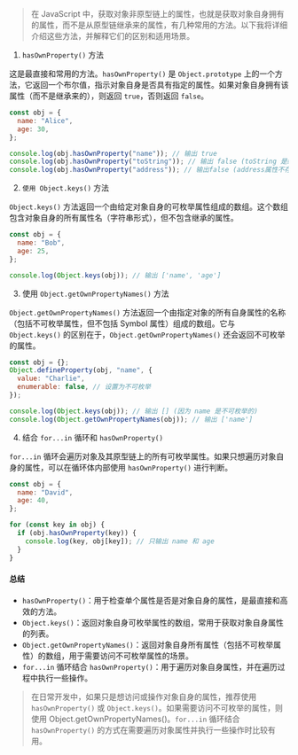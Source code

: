 > 在 JavaScript 中，获取对象非原型链上的属性，也就是获取对象自身拥有的属性，而不是从原型链继承来的属性，有几种常用的方法。以下我将详细介绍这些方法，并解释它们的区别和适用场景。

1. `hasOwnProperty()` 方法

这是最直接和常用的方法。`hasOwnProperty()` 是 `Object.prototype` 上的一个方法，它返回一个布尔值，指示对象自身是否具有指定的属性。如果对象自身拥有该属性（而不是继承来的），则返回 `true`，否则返回 `false`。

```js
const obj = {
  name: "Alice",
  age: 30,
};

console.log(obj.hasOwnProperty("name")); // 输出 true
console.log(obj.hasOwnProperty("toString")); // 输出 false (toString 是继承自 Object.prototype 的)
console.log(obj.hasOwnProperty("address")); // 输出false (address属性不存在)
```

2. `使用 Object.keys()` 方法

`Object.keys()` 方法返回一个由给定对象自身的可枚举属性组成的数组。这个数组包含对象自身的所有属性名（字符串形式），但不包含继承的属性。

```js
const obj = {
  name: "Bob",
  age: 25,
};

console.log(Object.keys(obj)); // 输出 ['name', 'age']
```

3. 使用 `Object.getOwnPropertyNames()` 方法

`Object.getOwnPropertyNames()` 方法返回一个由指定对象的所有自身属性的名称（包括不可枚举属性，但不包括 Symbol 属性）组成的数组。它与 `Object.keys()` 的区别在于，`Object.getOwnPropertyNames()` 还会返回不可枚举的属性。

```js
const obj = {};
Object.defineProperty(obj, "name", {
  value: "Charlie",
  enumerable: false, // 设置为不可枚举
});

console.log(Object.keys(obj)); // 输出 [] (因为 name 是不可枚举的)
console.log(Object.getOwnPropertyNames(obj)); // 输出 ['name']
```

4. 结合 `for...in` 循环和 `hasOwnProperty()`

`for...in` 循环会遍历对象及其原型链上的所有可枚举属性。如果只想遍历对象自身的属性，可以在循环体内部使用 `hasOwnProperty()` 进行判断。

```js
const obj = {
  name: "David",
  age: 40,
};

for (const key in obj) {
  if (obj.hasOwnProperty(key)) {
    console.log(key, obj[key]); // 只输出 name 和 age
  }
}
```

#### 总结

- `hasOwnProperty()`：用于检查单个属性是否是对象自身的属性，是最直接和高效的方法。
- `Object.keys()`：返回对象自身可枚举属性的数组，常用于获取对象自身属性的列表。
- `Object.getOwnPropertyNames()`：返回对象自身所有属性（包括不可枚举属性）的数组，用于需要访问不可枚举属性的场景。
- `for...in` 循环结合 `hasOwnProperty()`：用于遍历对象自身属性，并在遍历过程中执行一些操作。

> 在日常开发中，如果只是想访问或操作对象自身的属性，推荐使用 `hasOwnProperty()` 或 `Object.keys()`。如果需要访问不可枚举的属性，则使用 Object.getOwnPropertyNames()。`for...in` 循环结合 `hasOwnProperty()` 的方式在需要遍历对象属性并执行一些操作时比较有用。
